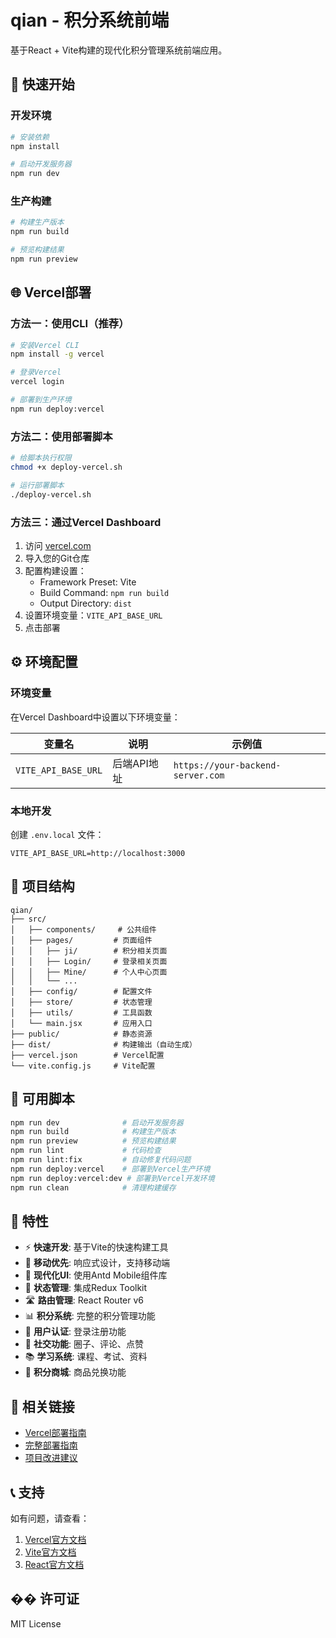# qian - 积分系统前端

基于React + Vite构建的现代化积分管理系统前端应用。

## 🚀 快速开始

### 开发环境
```bash
# 安装依赖
npm install

# 启动开发服务器
npm run dev
```

### 生产构建
```bash
# 构建生产版本
npm run build

# 预览构建结果
npm run preview
```

## 🌐 Vercel部署

### 方法一：使用CLI（推荐）
```bash
# 安装Vercel CLI
npm install -g vercel

# 登录Vercel
vercel login

# 部署到生产环境
npm run deploy:vercel
```

### 方法二：使用部署脚本
```bash
# 给脚本执行权限
chmod +x deploy-vercel.sh

# 运行部署脚本
./deploy-vercel.sh
```

### 方法三：通过Vercel Dashboard
1. 访问 [vercel.com](https://vercel.com)
2. 导入您的Git仓库
3. 配置构建设置：
   - Framework Preset: Vite
   - Build Command: `npm run build`
   - Output Directory: `dist`
4. 设置环境变量：`VITE_API_BASE_URL`
5. 点击部署

## ⚙️ 环境配置

### 环境变量
在Vercel Dashboard中设置以下环境变量：

| 变量名 | 说明 | 示例值 |
|--------|------|--------|
| `VITE_API_BASE_URL` | 后端API地址 | `https://your-backend-server.com` |

### 本地开发
创建 `.env.local` 文件：
```env
VITE_API_BASE_URL=http://localhost:3000
```

## 📁 项目结构

```
qian/
├── src/
│   ├── components/     # 公共组件
│   ├── pages/         # 页面组件
│   │   ├── ji/        # 积分相关页面
│   │   ├── Login/     # 登录相关页面
│   │   ├── Mine/      # 个人中心页面
│   │   └── ...
│   ├── config/        # 配置文件
│   ├── store/         # 状态管理
│   ├── utils/         # 工具函数
│   └── main.jsx       # 应用入口
├── public/            # 静态资源
├── dist/              # 构建输出（自动生成）
├── vercel.json        # Vercel配置
└── vite.config.js     # Vite配置
```

## 🔧 可用脚本

```bash
npm run dev              # 启动开发服务器
npm run build            # 构建生产版本
npm run preview          # 预览构建结果
npm run lint             # 代码检查
npm run lint:fix         # 自动修复代码问题
npm run deploy:vercel    # 部署到Vercel生产环境
npm run deploy:vercel:dev # 部署到Vercel开发环境
npm run clean            # 清理构建缓存
```

## 🌟 特性

- ⚡ **快速开发**: 基于Vite的快速构建工具
- 📱 **移动优先**: 响应式设计，支持移动端
- 🎨 **现代化UI**: 使用Antd Mobile组件库
- 🔄 **状态管理**: 集成Redux Toolkit
- 🛣️ **路由管理**: React Router v6
- 📊 **积分系统**: 完整的积分管理功能
- 🔐 **用户认证**: 登录注册功能
- 💬 **社交功能**: 圈子、评论、点赞
- 📚 **学习系统**: 课程、考试、资料
- 🛒 **积分商城**: 商品兑换功能

## 🔗 相关链接

- [Vercel部署指南](./VERCEL_DEPLOYMENT.md)
- [完整部署指南](./DEPLOYMENT.md)
- [项目改进建议](./IMPROVEMENTS.md)

## 📞 支持

如有问题，请查看：
1. [Vercel官方文档](https://vercel.com/docs)
2. [Vite官方文档](https://vitejs.dev/)
3. [React官方文档](https://react.dev/)

## �� 许可证

MIT License
